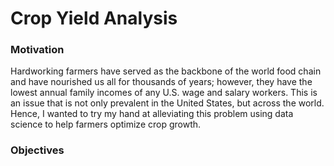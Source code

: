 # Crop Yield Analysis

### Motivation
<p>Hardworking farmers have served as the backbone of the world food chain and have nourished us all for thousands of years; however, they have the lowest annual family incomes of any U.S. wage and salary workers. This is an issue that is not only prevalent in the United States, but across the world. Hence, I wanted to try my hand at alleviating this problem using data science to help farmers optimize crop growth. 
</p>

### Objectives
